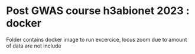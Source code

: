 # Post GWAS course h3abionet 2023 : docker
Folder contains docker image to run excercice, locus zoom due to amount of data are not include


 

